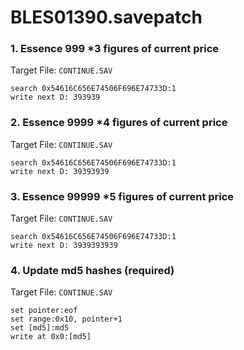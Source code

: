 # BLES01390.savepatch

### 1. Essence 999 *3 figures of current price

Target File: `CONTINUE.SAV`

```
search 0x54616C656E74506F696E74733D:1
write next D: 393939
```

### 2. Essence 9999 *4 figures of current price

Target File: `CONTINUE.SAV`

```
search 0x54616C656E74506F696E74733D:1
write next D: 39393939
```

### 3. Essence 99999 *5 figures of current price

Target File: `CONTINUE.SAV`

```
search 0x54616C656E74506F696E74733D:1
write next D: 3939393939
```

### 4. Update md5 hashes (required)

Target File: `CONTINUE.SAV`

```
set pointer:eof
set range:0x10, pointer+1
set [md5]:md5
write at 0x0:[md5]
```

